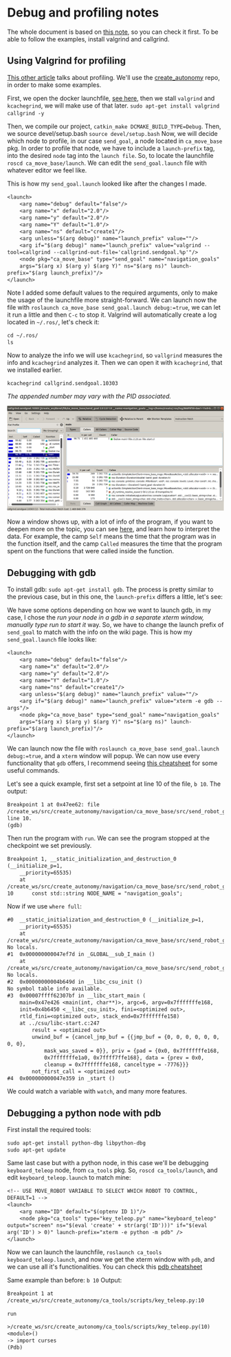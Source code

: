 # Debug and profiling notes

The whole document is based on [this note](http://wiki.ros.org/roslaunch/Tutorials/Roslaunch%20Nodes%20in%20Valgrind%20or%20GDB), so you can check it first.
To be able to follow the examples, install valgrind and callgrind.

## Using Valgrind for profiling

[This other article](http://wiki.ros.org/roslaunch/Tutorials/Profiling%20roslaunch%20nodes) talks about profiling.
We'll use the [create_autonomy](https://github.com/RoboticaUtnFrba/create_autonomy) repo, in order to make some examples.

First, we open the docker launchfile, [see here](https://github.com/RoboticaUtnFrba/create_autonomy/wiki/Setup-Docker), then we stall `valgrind` and `kcachegrind`, we will make use of that later. `sudo apt-get install valgrind callgrind -y`

Then, we compile our project, `catkin_make DCMAKE_BUILD_TYPE=Debug`.
Then, we source devel/setup.bash `source devel/setup.bash`
Now, we will decide which node to profile, in our case `send_goal`, a node located in `ca_move_base` pkg.
In order to profile that node, we have to include a `launch-prefix` tag, into the desired `node` tag into the `launch file`.
So, to locate the launchfile `roscd ca_move_base/launch`.
We can edit the `send_goal.launch` file with whatever editor we feel like.

This is how my `send_goal.launch` looked like after the changes I made.
    
    <launch>
        <arg name="debug" default="false"/>
        <arg name="x" default="2.0"/>
        <arg name="y" default="2.0"/>
        <arg name="Y" default="1.0"/>
        <arg name="ns" default="create1"/>
        <arg unless="$(arg debug)" name="launch_prefix" value=""/>
        <arg if="$(arg debug)" name="launch_prefix" value="valgrind --tool=callgrind --callgrind-out-file='callgrind.sendgoal.%p'"/>
        <node pkg="ca_move_base" type="send_goal" name="navigation_goals"
        args="$(arg x) $(arg y) $(arg Y)" ns="$(arg ns)" launch-prefix="$(arg launch_prefix)"/>
    </launch>

Note I added some default values to the required arguments, only to make the usage of the launchfile more straight-forward.
We can launch now the file with `roslaunch ca_move_base send_goal.launch debug:=true`, we can let it run a little and then `C-c` to stop it.
Valgrind will automatically create a log located in `~/.ros/`, let's check it:
    
    cd ~/.ros/
    ls

Now to analyze the info we will use `kcachegrind`, so `vallgrind` measures the info and `kcachegrind` analyzes it.
Then we can open it with `kcachegrind`, that we installed earlier.

    
    kcachegrind callgrind.sendgoal.10303
*The appended number may vary with the PID associated.*

![kcachegrind](media/kcachegrind.png)

Now a window shows up, with a lot of info of the program, if you want to deepen more on the topic, you can see [here](http://valgrind.org/docs/), and learn how to interpret the data.
For example, the camp `Self` means the time that the program was in the function itself, and the camp `Called` measures the time that the program spent on the functions that were called inside the function.

## Debugging with gdb

To install gdb: `sudo apt-get install gdb`.
The process is pretty similar to the previous case, but in this one, the `launch-prefix` differs a little, let's see:

We have some options depending on how we want to launch gdb, in my case, I chose the *run your node in a gdb in a separate xterm window, manually type run to start it* way.
So, we have to change the launch prefix of `send_goal` to match with the info on the wiki page.
This is how my `send_goal.launch` file looks like:

    <launch>
        <arg name="debug" default="false"/>
        <arg name="x" default="2.0"/>
        <arg name="y" default="2.0"/>
        <arg name="Y" default="1.0"/>
        <arg name="ns" default="create1"/>
        <arg unless="$(arg debug)" name="launch_prefix" value=""/>
        <arg if="$(arg debug)" name="launch_prefix" value="xterm -e gdb --args"/>
        <node pkg="ca_move_base" type="send_goal" name="navigation_goals"
        args="$(arg x) $(arg y) $(arg Y)" ns="$(arg ns)" launch-prefix="$(arg launch_prefix)"/>
    </launch>

We can launch now the file with `roslaunch ca_move_base send_goal.launch debug:=true`, and a `xterm` window will popup.
We can now use every functionality that `gdb` offers, I recommend seeing [this cheatsheet](https://darkdust.net/files/GDB%20Cheat%20Sheet.pdf) for some useful commands.

Let's see a quick example, first set a setpoint at line 10 of the file, `b 10`.
The output:

    Breakpoint 1 at 0x47ee62: file /create_ws/src/create_autonomy/navigation/ca_move_base/src/send_robot_goal.cpp, line 10.
    (gdb) 

Then run the program with `run`.
We can see the program stopped at the checkpoint we set previously.

    Breakpoint 1, __static_initialization_and_destruction_0 (__initialize_p=1, 
        __priority=65535)
        at /create_ws/src/create_autonomy/navigation/ca_move_base/src/send_robot_goal.cpp:10
    10      const std::string NODE_NAME = "navigation_goals";

Now if we use `where full`:

    #0  __static_initialization_and_destruction_0 (__initialize_p=1, 
        __priority=65535)
        at /create_ws/src/create_autonomy/navigation/ca_move_base/src/send_robot_goal.cpp:10
    No locals.
    #1  0x000000000047ef7d in _GLOBAL__sub_I_main ()
        at /create_ws/src/create_autonomy/navigation/ca_move_base/src/send_robot_goal.cpp:48
    No locals.
    #2  0x00000000004b649d in __libc_csu_init ()
    No symbol table info available.
    #3  0x00007ffff62307bf in __libc_start_main (
        main=0x47e426 <main(int, char**)>, argc=6, argv=0x7fffffffe168, 
        init=0x4b6450 <__libc_csu_init>, fini=<optimized out>, 
        rtld_fini=<optimized out>, stack_end=0x7fffffffe158)
        at ../csu/libc-start.c:247
            result = <optimized out>
            unwind_buf = {cancel_jmp_buf = {{jmp_buf = {0, 0, 0, 0, 0, 0, 0, 0}, 
                mask_was_saved = 0}}, priv = {pad = {0x0, 0x7fffffffe168, 
                0x7fffffffe1a0, 0x7ffff7ffe168}, data = {prev = 0x0, 
                cleanup = 0x7fffffffe168, canceltype = -7776}}}
            not_first_call = <optimized out>
    #4  0x000000000047e359 in _start ()

We could watch a variable with `watch`, and many more features.

## Debugging a python node with pdb

First install the required tools:

    sudo apt-get install python-dbg libpython-dbg
    sudo apt-get update

Same last case but with a python node, in this case we'll be debugging `keyboard_teleop` node, from `ca_tools` pkg.
So, `roscd ca_tools/launch`, and edit `keyboard_teleop.launch` to match mine:

    <!-- USE MOVE_ROBOT VARIABLE TO SELECT WHICH ROBOT TO CONTROL, DEFAULT=1 -->
    <launch>
        <arg name="ID" default="$(optenv ID 1)"/>
        <node pkg="ca_tools" type="key_teleop.py" name="keyboard_teleop" output="screen" ns="$(eval 'create' + str(arg('ID')))" if="$(eval arg('ID') > 0)" launch-prefix="xterm -e python -m pdb" />
    </launch>

Now we can launch the launchfile, `roslaunch ca_tools keyboard_teleop.launch`, and now we get the xterm window with `pdb`, and we can use all it's functionalities.
You can check this [pdb cheatsheet](https://appletree.or.kr/quick_reference_cards/Python/Python%20Debugger%20Cheatsheet.pdf)

Same example than before: `b 10`
Output:

    Breakpoint 1 at /create_ws/src/create_autonomy/ca_tools/scripts/key_teleop.py:10

`run`

    >/create_ws/src/create_autonomy/ca_tools/scripts/key_teleop.py(10)<module>()
    -> import curses
    (Pdb) 
